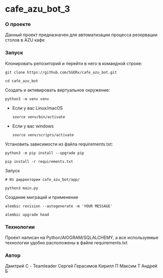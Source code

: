 # cafe_azu_bot_3


### О проекте

Данный проект предназначен для автоматизации процесса резервации столов в AZU кафе



### Запуск
Клонировать репозиторий и перейти в него в командной строке:

```
git clone https://github.com/SGERx/cafe_azu_bot.git
```

```
cd cafe_azu_bot
```

Cоздать и активировать виртуальное окружение:

```
python3 -m venv venv
```

* Если у вас Linux/macOS

    ```
    source venv/bin/activate
    ```

* Если у вас windows

    ```
    source venv/scripts/activate
    ```

Установить зависимости из файла requirements.txt:

```
python3 -m pip install --upgrade pip
```

```
pip install -r requirements.txt
```
Запуск
```
# Из дирректории cafe_azu_bot/app/

python3 main.py
```
 Создание миграций и применение
```
alembic revision --autogenerate -m 'YOUR MESSAGE'

alembic upgrade head
```


### Технологии
Проект написан на Python/AIOGRAM/SQLALCHEMY, а все используемые технологии удобно расположены в файле requirements.txt

### Автор
Дмитрий С - Teamleader
Сергей Герасимов
Кирилл П
Максим Т
Андрей Б
